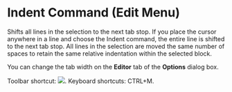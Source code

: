 
# Indent Command (Edit Menu)

Shifts all lines in the selection to the next tab stop. If you place the cursor anywhere in a line and choose the Indent command, the entire line is shifted to the next tab stop. All lines in the selection are moved the same number of spaces to retain the same relative indentation within the selected block.

You can change the tab width on the  **Editor** tab of the **Options** dialog box.

Toolbar shortcut: 
![](../images/tbr_inde_ZA01201711.gif). Keyboard shortcuts: CTRL+M.

